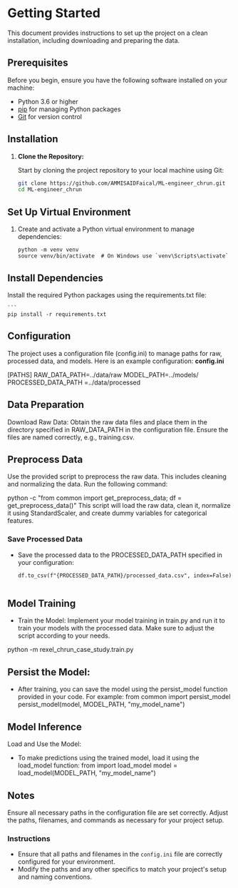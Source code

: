# Getting Started

This document provides instructions to set up the project on a clean installation, including downloading and preparing the data.

## Prerequisites

Before you begin, ensure you have the following software installed on your machine:

- Python 3.6 or higher
- [pip](https://pip.pypa.io/en/stable/installation/) for managing Python packages
- [Git](https://git-scm.com/book/en/v2/Getting-Started-Installing-Git) for version control

## Installation

1. **Clone the Repository:**

   Start by cloning the project repository to your local machine using Git:

   ```bash
   git clone https://github.com/AMMISAIDFaical/ML-engineer_chrun.git
   cd ML-engineer_chrun
   
## Set Up Virtual Environment

1. Create and activate a Python virtual environment to manage dependencies:

    ```
    python -m venv venv
    source venv/bin/activate  # On Windows use `venv\Scripts\activate`

## Install Dependencies

Install the required Python packages using the requirements.txt file:
    
    ```
    pip install -r requirements.txt
    
## Configuration

The project uses a configuration file (config.ini) to manage paths for raw, processed data, and models. Here is an example configuration: **config.ini**

[PATHS]
RAW_DATA_PATH=../data/raw
MODEL_PATH=../models/
PROCESSED_DATA_PATH =../data/processed

## Data Preparation
   Download Raw Data:
   Obtain the raw data files and place them in the directory specified in RAW_DATA_PATH in the configuration file. 
   Ensure the files are named correctly, e.g., training.csv.

## Preprocess Data
   Use the provided script to preprocess the raw data. This includes cleaning and normalizing the data. 
   Run the following command:

   python -c "from common import get_preprocess_data; df = get_preprocess_data()"
   This script will load the raw data, clean it, normalize it using StandardScaler, and create dummy variables for categorical features.

### Save Processed Data

   - Save the processed data to the PROCESSED_DATA_PATH specified in your configuration:
     ```
     df.to_csv(f"{PROCESSED_DATA_PATH}/processed_data.csv", index=False)
   
## Model Training
   - Train the Model:
     Implement your model training in train.py and run it to train your models with the processed data. 
     Make sure to adjust the script according to your needs.

   python -m rexel_chrun_case_study.train.py

## Persist the Model:

   - After training, you can save the model using the persist_model function provided in your code. For example:
   from common import persist_model
   persist_model(model, MODEL_PATH, "my_model_name")

## Model Inference

Load and Use the Model:

   - To make predictions using the trained model, load it using the load_model function:
     from <module-name> import load_model 
     model = load_model(MODEL_PATH, "my_model_name")

## Notes
Ensure all necessary paths in the configuration file are set correctly. Adjust the paths, filenames, and commands
as necessary for your project setup. 

### Instructions

- Ensure that all paths and filenames in the `config.ini` file are correctly configured for your environment.
- Modify the paths and any other specifics to match your project's setup and naming conventions.
